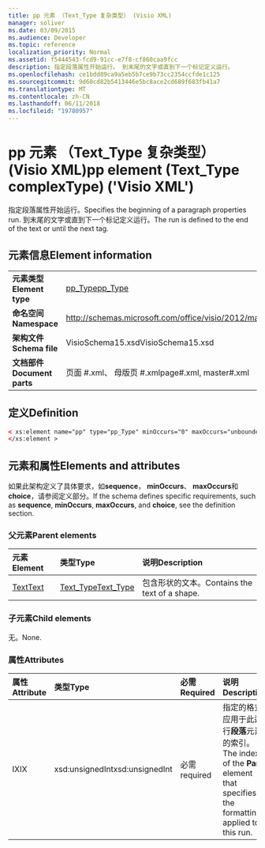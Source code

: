 ```yaml
---
title: pp 元素 （Text_Type 复杂类型） (Visio XML)
manager: soliver
ms.date: 03/09/2015
ms.audience: Developer
ms.topic: reference
localization_priority: Normal
ms.assetid: f5444543-fcd9-91cc-e7f8-cf860caa9fcc
description: 指定段落属性开始运行。 到末尾的文字或直到下一个标记定义运行。
ms.openlocfilehash: ce1bdd89ca9a5eb5b7ce9b73cc2354ccfde1c125
ms.sourcegitcommit: 9d60cd82b5413446e5bc8ace2cd689f683fb41a7
ms.translationtype: MT
ms.contentlocale: zh-CN
ms.lasthandoff: 06/11/2018
ms.locfileid: "19780957"
---
```

# <a name="pp-element-texttype-complextype-visio-xml"></a><span data-ttu-id="925b4-104">pp 元素 （Text_Type 复杂类型） (Visio XML)</span><span class="sxs-lookup"><span data-stu-id="925b4-104">pp element (Text_Type complexType) ('Visio XML')</span></span>

<span data-ttu-id="925b4-105">指定段落属性开始运行。</span><span class="sxs-lookup"><span data-stu-id="925b4-105">Specifies the beginning of a paragraph properties run.</span></span> <span data-ttu-id="925b4-106">到末尾的文字或直到下一个标记定义运行。</span><span class="sxs-lookup"><span data-stu-id="925b4-106">The run is defined to the end of the text or until the next tag.</span></span>
  
## <a name="element-information"></a><span data-ttu-id="925b4-107">元素信息</span><span class="sxs-lookup"><span data-stu-id="925b4-107">Element information</span></span>

|||
|:-----|:-----|
|<span data-ttu-id="925b4-108">**元素类型**</span><span class="sxs-lookup"><span data-stu-id="925b4-108">**Element type**</span></span> <br/> |[<span data-ttu-id="925b4-109">pp_Type</span><span class="sxs-lookup"><span data-stu-id="925b4-109">pp_Type</span></span>](pp_type-complextypevisio-xml.md) <br/> |
|<span data-ttu-id="925b4-110">**命名空间**</span><span class="sxs-lookup"><span data-stu-id="925b4-110">**Namespace**</span></span> <br/> |http://schemas.microsoft.com/office/visio/2012/main  <br/> |
|<span data-ttu-id="925b4-111">**架构文件**</span><span class="sxs-lookup"><span data-stu-id="925b4-111">**Schema file**</span></span> <br/> |<span data-ttu-id="925b4-112">VisioSchema15.xsd</span><span class="sxs-lookup"><span data-stu-id="925b4-112">VisioSchema15.xsd</span></span>  <br/> |
|<span data-ttu-id="925b4-113">**文档部件**</span><span class="sxs-lookup"><span data-stu-id="925b4-113">**Document parts**</span></span> <br/> |<span data-ttu-id="925b4-114">页面 #.xml、 母版页 #.xml</span><span class="sxs-lookup"><span data-stu-id="925b4-114">page#.xml, master#.xml</span></span>  <br/> |
   
## <a name="definition"></a><span data-ttu-id="925b4-115">定义</span><span class="sxs-lookup"><span data-stu-id="925b4-115">Definition</span></span>

```XML
< xs:element name="pp" type="pp_Type" minOccurs="0" maxOccurs="unbounded" >
</xs:element >
```

## <a name="elements-and-attributes"></a><span data-ttu-id="925b4-116">元素和属性</span><span class="sxs-lookup"><span data-stu-id="925b4-116">Elements and attributes</span></span>

<span data-ttu-id="925b4-117">如果此架构定义了具体要求，如**sequence**， **minOccurs**、 **maxOccurs**和**choice**，请参阅定义部分。</span><span class="sxs-lookup"><span data-stu-id="925b4-117">If the schema defines specific requirements, such as **sequence**, **minOccurs**, **maxOccurs**, and **choice**, see the definition section.</span></span> 
  
### <a name="parent-elements"></a><span data-ttu-id="925b4-118">父元素</span><span class="sxs-lookup"><span data-stu-id="925b4-118">Parent elements</span></span>

|<span data-ttu-id="925b4-119">**元素**</span><span class="sxs-lookup"><span data-stu-id="925b4-119">**Element**</span></span>|<span data-ttu-id="925b4-120">**类型**</span><span class="sxs-lookup"><span data-stu-id="925b4-120">**Type**</span></span>|<span data-ttu-id="925b4-121">**说明**</span><span class="sxs-lookup"><span data-stu-id="925b4-121">**Description**</span></span>|
|:-----|:-----|:-----|
|[<span data-ttu-id="925b4-122">Text</span><span class="sxs-lookup"><span data-stu-id="925b4-122">Text</span></span>](text-element-shapesheet_type-complextypevisio-xml.md) <br/> |[<span data-ttu-id="925b4-123">Text_Type</span><span class="sxs-lookup"><span data-stu-id="925b4-123">Text_Type</span></span>](text_type-complextypevisio-xml.md) <br/> |<span data-ttu-id="925b4-124">包含形状的文本。</span><span class="sxs-lookup"><span data-stu-id="925b4-124">Contains the text of a shape.</span></span>  <br/> |
   
### <a name="child-elements"></a><span data-ttu-id="925b4-125">子元素</span><span class="sxs-lookup"><span data-stu-id="925b4-125">Child elements</span></span>

<span data-ttu-id="925b4-126">无。</span><span class="sxs-lookup"><span data-stu-id="925b4-126">None.</span></span>
  
### <a name="attributes"></a><span data-ttu-id="925b4-127">属性</span><span class="sxs-lookup"><span data-stu-id="925b4-127">Attributes</span></span>

|<span data-ttu-id="925b4-128">**属性**</span><span class="sxs-lookup"><span data-stu-id="925b4-128">**Attribute**</span></span>|<span data-ttu-id="925b4-129">**类型**</span><span class="sxs-lookup"><span data-stu-id="925b4-129">**Type**</span></span>|<span data-ttu-id="925b4-130">**必需**</span><span class="sxs-lookup"><span data-stu-id="925b4-130">**Required**</span></span>|<span data-ttu-id="925b4-131">**说明**</span><span class="sxs-lookup"><span data-stu-id="925b4-131">**Description**</span></span>|<span data-ttu-id="925b4-132">**可能的值**</span><span class="sxs-lookup"><span data-stu-id="925b4-132">**Possible values**</span></span>|
|:-----|:-----|:-----|:-----|:-----|
|<span data-ttu-id="925b4-133">IX</span><span class="sxs-lookup"><span data-stu-id="925b4-133">IX</span></span>  <br/> |<span data-ttu-id="925b4-134">xsd:unsignedInt</span><span class="sxs-lookup"><span data-stu-id="925b4-134">xsd:unsignedInt</span></span>  <br/> |<span data-ttu-id="925b4-135">必需</span><span class="sxs-lookup"><span data-stu-id="925b4-135">required</span></span>  <br/> |<span data-ttu-id="925b4-136">指定的格式应用于此运行**段落**元素的索引。</span><span class="sxs-lookup"><span data-stu-id="925b4-136">The index of the **Para** element that specifies the formatting applied to this run.</span></span>  <br/> |<span data-ttu-id="925b4-137">Xsd:unsignedInt 类型的值。</span><span class="sxs-lookup"><span data-stu-id="925b4-137">Values of the xsd:unsignedInt type.</span></span>  <br/> |
   


